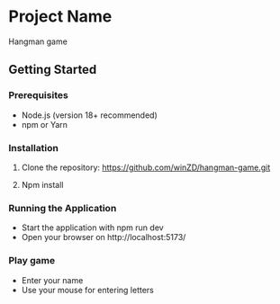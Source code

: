 # Project Name

Hangman game

## Getting Started

### Prerequisites

- Node.js (version 18+ recommended)
- npm or Yarn

### Installation

1. Clone the repository: https://github.com/winZD/hangman-game.git

2. Npm install

### Running the Application

- Start the application with npm run dev
- Open your browser on http://localhost:5173/

### Play game

- Enter your name
- Use your mouse for entering letters
